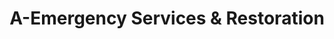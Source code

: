 ---
title: "A-Emergency Services & Restoration"
url: /chicago/a-emergency-services-and-restoration/
shop: trade
---